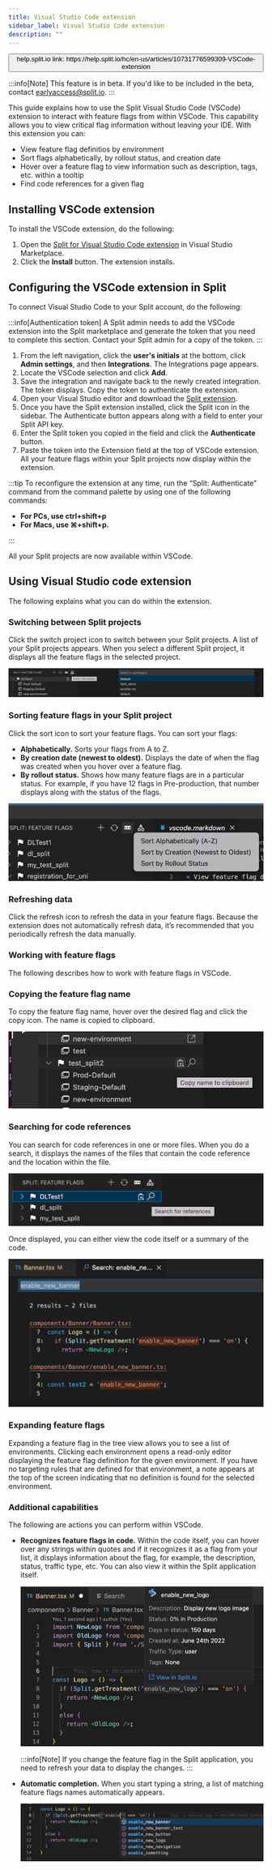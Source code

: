```yaml
---
title: Visual Studio Code extension
sidebar_label: Visual Studio Code extension
description: ""
---
```


<p>
  <button style={{borderRadius:'8px', border:'1px', fontFamily:'Courier New', fontWeight:'800', textAlign:'left'}}> help.split.io link: https://help.split.io/hc/en-us/articles/10731776599309-VSCode-extension </button>
</p>

:::info[Note]
This feature is in beta. If you'd like to be included in the beta, contact [earlyaccess@split.io](mailto:earlyaccess@split.io).
:::

This guide explains how to use the Split Visual Studio Code (VSCode) extension to interact with feature flags from within VSCode. This capability allows you to view critical flag information without leaving your IDE. With this extension you can:

* View feature flag definitios by environment 
* Sort flags alphabetically, by rollout status, and creation date
* Hover over a feature flag to view information such as description, tags, etc. within a tooltip
* Find code references for a given flag 

## Installing VSCode extension

To install the VSCode extension, do the following:

1. Open the [Split for Visual Studio Code extension](https://marketplace.visualstudio.com/items?itemName=SplitSoftware.splitio) in Visual Studio Marketplace.
2. Click the **Install** button. The extension installs.

## Configuring the VSCode extension in Split

To connect Visual Studio Code to your Split account, do the following:

:::info[Authentication token]
A Split admin needs to add the VSCode extension into the Split marketplace and generate the token that you need to complete this section. Contact your Split admin for a copy of the token.
:::

1. From the left navigation, click the **user's initials** at the bottom, click **Admin settings**, and then **Integrations**. The Integrations page appears.
2. Locate the VSCode selection and click **Add**.
3. Save the integration and navigate back to the newly created integration. The token displays. Copy the token to authenticate the extension.
4. Open your Visual Studio editor and download the [Split extension](https://marketplace.visualstudio.com/items?itemName=SplitSoftware.splitio).
5. Once you have the Split extension installed, click the Split icon in the sidebar. The Authenticate button appears along with a field to enter your Split API key.
6. Enter the Split token you copied in the field and click the **Authenticate** button.
7. Paste the token into the Extension field at the top of VSCode extension. All your feature flags within your Split projects now display within the extension.

:::tip
To reconfigure the extension at any time, run the “Split: Authenticate” command from the command palette by using one of the following commands:
* **For PCs, use ctrl+shift+p**
* **For Macs, use ⌘+shift+p.**

:::

All your Split projects are now available within VSCode.

## Using Visual Studio code extension

The following explains what you can do within the extension.

### Switching between Split projects

Click the switch project icon to switch between your Split projects. A list of your Split projects appears. When you select a different Split project, it displays all the feature flags in the selected project.

![](./static/visual-studio-code-extension-switch-workspace.png)

### Sorting feature flags in your Split project

Click the sort icon to sort your feature flags. You can sort your flags:

* **Alphabetically.** Sorts your flags from A to Z.
* **By creation date (newest to oldest).** Displays the date of when the flag was created when you hover over a feature flag.
* **By rollout status.** Shows how many feature flags are in a particular status. For example, if you have 12 flags in Pre-production, that number displays along with the status of the flags.

![](./static/visual-studio-code-extension-sort-flags.png)

### Refreshing data

Click the refresh icon to refresh the data in your feature flags. Because the extension does not automatically refresh data, it’s recommended that you periodically refresh the data manually.

### Working with feature flags

The following describes how to work with feature flags in VSCode.

### Copying the feature flag name

To copy the feature flag name, hover over the desired flag and click the copy icon. The name is copied to clipboard.

![](./static/visual-studio-code-extension-copy-name.png)

### Searching for code references

You can search for code references in one or more files. When you do a search, it displays the names of the files that contain the code reference and the location within the file.

![](./static/visual-studio-code-extension-search-flag.png)

Once displayed, you can either view the code itself or a summary of the code.

![](./static/visual-studio-code-extension-code-summary.png)

### Expanding feature flags

Expanding a feature flag in the tree view allows you to see a list of environments. Clicking each environment opens a read-only editor displaying the feature flag definition for the given environment. If you have no targeting rules that are defined for that environment, a note appears at the top of the screen indicating that no definition is found for the selected environment.

### Additional capabilities

The following are actions you can perform within VSCode.

* **Recognizes feature flags in code.** Within the code itself, you can hover over any strings within quotes and if it recognizes it as a flag from your list, it displays information about the flag, for example, the description, status, traffic type, etc. You can also view it within the Split application itself.

   ![](./static/visual-studio-code-extension-recognize-feature-flag-in-code.png)

   :::info[Note]
   If you change the feature flag in the Split application, you need to refresh your data to display the changes.
   :::

* **Automatic completion.** When you start typing a string, a list of matching feature flags names automatically appears.

   ![](./static/visual-studio-code-extension-automatic-completion.png)